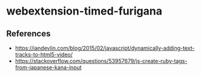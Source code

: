 # webextension-timed-furigana

## References

* https://iandevlin.com/blog/2015/02/javascript/dynamically-adding-text-tracks-to-html5-video/
* https://stackoverflow.com/questions/53957679/js-create-ruby-tags-from-japanese-kana-input
